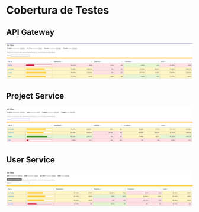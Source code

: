 # Cobertura de Testes

## API Gateway

![cov-api-gateway](./cov-api-gateway.png)

## Project Service 

![cov-api-gateway](./cov-project-service.png)

## User Service

![cov-api-gateway](./cov-user-service.png)
